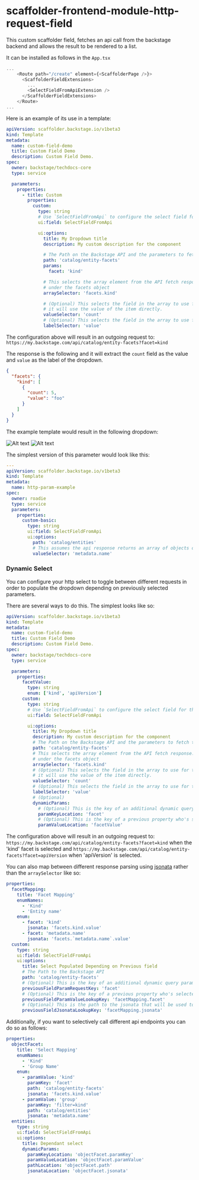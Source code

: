 # scaffolder-frontend-module-http-request-field

This custom scaffolder field, fetches an api call from the backstage backend and allows the result to be
rendered to a list.

It can be installed as follows in the `App.tsx`

```typescript jsx
...
    <Route path="/create" element={<ScaffolderPage />}>
      <ScaffolderFieldExtensions>
        ...
        <SelectFieldFromApiExtension />
      </ScaffolderFieldExtensions>
    </Route>
...
```

Here is an example of its use in a template:

```yaml
apiVersion: scaffolder.backstage.io/v1beta3
kind: Template
metadata:
  name: custom-field-demo
  title: Custom Field Demo
  description: Custom Field Demo.
spec:
  owner: backstage/techdocs-core
  type: service

  parameters:
    properties:
      - title: Custom
        properties:
          custom:
            type: string
            # Use `SelectFieldFromApi` to configure the select field for the entry.
            ui:field: SelectFieldFromApi

            ui:options:
              title: My Dropdown title
              description: My custom description for the component

              # The Path on the Backstage API and the parameters to fetch the data for the dropdown
              path: 'catalog/entity-facets'
              params:
                facet: 'kind'

              # This selects the array element from the API fetch response. It finds the array with the name kind
              # under the facets object
              arraySelector: 'facets.kind'

              # (Optional) This selects the field in the array to use for the value of each select item. If its not specified
              # it will use the value of the item directly.
              valueSelector: 'count'
              # (Optional) This selects the field in the array to use for the label of each select item.
              labelSelector: 'value'
```

The configuration above will result in an outgoing request to: `https://my.backstage.com/api/catalog/entity-facets?facet=kind`

The response is the following and it will extract the `count` field as the value and `value` as the label of the dropdown.

```json
{
  "facets": {
    "kind": [
      {
        "count": 5,
        "value": "foo"
      }
    ]
  }
}
```

The example template would result in the following dropdown:

![Alt text](images/dropdown_sample_closed.png?raw=true 'Example of the custom scaffolder field')
![Alt text](images/dropdown_sample_opened.png?raw=true 'Example of the custom scaffolder field')

The simplest version of this parameter would look like this:

````yaml
---
apiVersion: scaffolder.backstage.io/v1beta3
kind: Template
metadata:
  name: http-param-example
spec:
  owner: roadie
  type: service
  parameters:
    properties:
      custom-basic:
        type: string
        ui:field: SelectFieldFromApi
        ui:options:
          path: 'catalog/entities'
          # This assumes the api response returns an array of objects of ```{ metadata: { name: "", ... }, ... }```
          valueSelector: 'metadata.name'
````

### Dynamic Select

You can configure your http select to toggle between different requests in order to populate the dropdown depending on previously selected parameters.

There are several ways to do this. The simplest looks like so:

```yaml
apiVersion: scaffolder.backstage.io/v1beta3
kind: Template
metadata:
  name: custom-field-demo
  title: Custom Field Demo
  description: Custom Field Demo.
spec:
  owner: backstage/techdocs-core
  type: service

  parameters:
    properties:
      facetValue:
        type: string
        enum: ['kind', 'apiVersion']
      custom:
        type: string
        # Use `SelectFieldFromApi` to configure the select field for the entry.
        ui:field: SelectFieldFromApi

        ui:options:
          title: My Dropdown title
          description: My custom description for the component
          # The Path on the Backstage API and the parameters to fetch the data for the dropdown
          path: 'catalog/entity-facets'
          # This selects the array element from the API fetch response. It finds the array with the name kind
          # under the facets object
          arraySelector: 'facets.kind'
          # (Optional) This selects the field in the array to use for the value of each select item. If its not specified
          # it will use the value of the item directly.
          valueSelector: 'count'
          # (Optional) This selects the field in the array to use for the label of each select item.
          labelSelector: 'value'
          # (Optional)
          dynamicParams:
            # (Optional) This is the key of an additional dynamic query parameter that can be added to the request
            paramKeyLocation: 'facet'
            # (Optional) This is the key of a previous property who's selected value will be used as an additional query parameter value on the request
            paramValueLocation: 'facetValue'
```

The configuration above will result in an outgoing request to: `https://my.backstage.com/api/catalog/entity-facets?facet=kind`
when the 'kind' facet is selected and `https://my.backstage.com/api/catalog/entity-facets?facet=apiVersion` when 'apiVersion' is selected.

You can also map between different response parsing using [jsonata](https://docs.jsonata.org/overview.html) rather than the `arraySelector` like so:

```yaml
properties:
  facetMapping:
    title: 'Facet Mapping'
    enumNames:
      - 'Kind'
      - 'Entity name'
    enum:
      - facet: 'kind'
        jsonata: 'facets.kind.value'
      - facet: 'metadata.name'
        jsonata: 'facets.`metadata.name`.value'
  custom:
    type: string
    ui:field: SelectFieldFromApi
    ui:options:
      title: Select Populated Depending on Previous field
      # The Path to the Backstage API
      path: 'catalog/entity-facets'
      # (Optional) This is the key of an additional dynamic query parameter that can be added to the request
      previousFieldParamRequestKey: 'facet'
      # (Optional) This is the key of a previous property who's selected value will be used as an additional query parameter value on the request
      previousFieldParamValueLookupKey: 'facetMapping.facet'
      # (Optional) This is the path to the jsonata that will be used to parse the request's body and extract values
      previousFieldJsonataLookupKey: 'facetMapping.jsonata'
```

Additionally, if you want to selectively call different api endpoints you can do so as follows:

```yaml
properties:
  objectFacet:
    title: 'Select Mapping'
    enumNames:
      - 'Kind'
      - 'Group Name'
    enum:
      - paramValue: 'kind'
        paramKey: 'facet'
        path: 'catalog/entity-facets'
        jsonata: 'facets.kind.value'
      - paramValue: 'group'
        paramKey: 'filter=kind'
        path: 'catalog/entities'
        jsonata: 'metadata.name'
  entities:
    type: string
    ui:field: SelectFieldFromApi
    ui:options:
      title: Dependant select
      dynamicParams:
        paramKeyLocation: 'objectFacet.paramKey'
        paramValueLocation: 'objectFacet.paramValue'
        pathLocation: 'objectFacet.path'
        jsonataLocation: 'objectFacet.jsonata'
```

